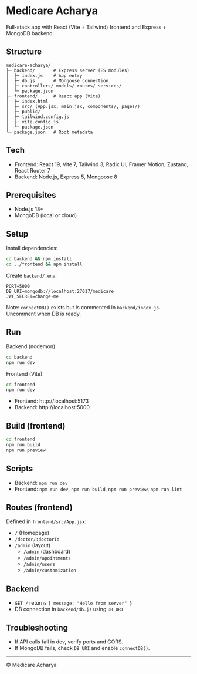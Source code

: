 # Medicare Acharya

Full-stack app with React (Vite + Tailwind) frontend and Express + MongoDB backend.

## Structure

```
medicare-acharya/
├─ backend/       # Express server (ES modules)
│  ├─ index.js    # App entry
│  ├─ db.js       # Mongoose connection
│  ├─ controllers/ models/ routes/ services/
│  └─ package.json
├─ frontend/      # React app (Vite)
│  ├─ index.html
│  ├─ src/ (App.jsx, main.jsx, components/, pages/)
│  ├─ public/
│  ├─ tailwind.config.js
│  ├─ vite.config.js
│  └─ package.json
└─ package.json   # Root metadata
```

## Tech

- Frontend: React 19, Vite 7, Tailwind 3, Radix UI, Framer Motion, Zustand, React Router 7
- Backend: Node.js, Express 5, Mongoose 8

## Prerequisites

- Node.js 18+
- MongoDB (local or cloud)

## Setup

Install dependencies:

```bash
cd backend && npm install
cd ../frontend && npm install
```

Create `backend/.env`:

```
PORT=5000
DB_URI=mongodb://localhost:27017/medicare
JWT_SECRET=change-me
```

Note: `connectDB()` exists but is commented in `backend/index.js`. Uncomment when DB is ready.

## Run

Backend (nodemon):

```bash
cd backend
npm run dev
```

Frontend (Vite):

```bash
cd frontend
npm run dev
```

- Frontend: http://localhost:5173
- Backend:  http://localhost:5000

## Build (frontend)

```bash
cd frontend
npm run build
npm run preview
```

## Scripts

- Backend: `npm run dev`
- Frontend: `npm run dev`, `npm run build`, `npm run preview`, `npm run lint`

## Routes (frontend)

Defined in `frontend/src/App.jsx`:
- `/` (Homepage)
- `/doctor/:doctorId`
- `/admin` (layout)
  - `/admin` (dashboard)
  - `/admin/apointments`
  - `/admin/users`
  - `/admin/customization`

## Backend

- `GET /` returns `{ message: "Hello from server" }`
- DB connection in `backend/db.js` using `DB_URI`

## Troubleshooting

- If API calls fail in dev, verify ports and CORS.
- If MongoDB fails, check `DB_URI` and enable `connectDB()`.

---

© Medicare Acharya
